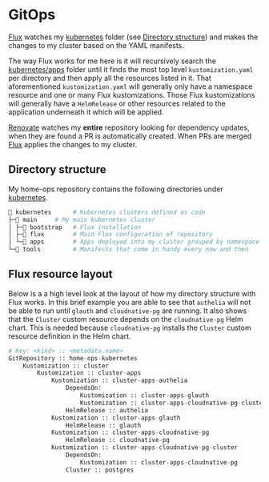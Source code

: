 # GitOps

[Flux](https://github.com/fluxcd/flux2) watches my [kubernetes](https://github.com/bjw-s/home-ops/tree/main/kubernetes/) folder (see [Directory structure](#directory-structure)) and makes the changes to my cluster based on the YAML manifests.

The way Flux works for me here is it will recursively search the [kubernetes/apps](https://github.com/bjw-s/home-ops/tree/main/kubernetes/main/apps) folder until it finds the most top level `kustomization.yaml` per directory and then apply all the resources listed in it. That aforementioned `kustomization.yaml` will generally only have a namespace resource and one or many Flux kustomizations. Those Flux kustomizations will generally have a `HelmRelease` or other resources related to the application underneath it which will be applied.

[Renovate](https://github.com/renovatebot/renovate) watches my **entire** repository looking for dependency updates, when they are found a PR is automatically created. When PRs are merged [Flux](https://github.com/fluxcd/flux2) applies the changes to my cluster.

## Directory structure

My home-ops repository contains the following directories under [kubernetes](https://github.com/bjw-s/home-ops/tree/main/kubernetes/).

```sh
📁 kubernetes      # Kubernetes clusters defined as code
├─📁 main     # My main kubernetes cluster
│ ├─📁 bootstrap   # Flux installation
│ ├─📁 flux        # Main Flux configuration of repository
│ └─📁 apps        # Apps deployed into my cluster grouped by namespace (see below)
└─📁 tools         # Manifests that come in handy every now and then
```

## Flux resource layout

Below is a a high level look at the layout of how my directory structure with Flux works. In this brief example you are able to see that `authelia` will not be able to run until `glauth` and `cloudnative-pg` are running. It also shows that the `Cluster` custom resource depends on the `cloudnative-pg` Helm chart. This is needed because `cloudnative-pg` installs the `Cluster` custom resource definition in the Helm chart.

```python
# Key: <kind> :: <metadata.name>
GitRepository :: home-ops-kubernetes
    Kustomization :: cluster
        Kustomization :: cluster-apps
            Kustomization :: cluster-apps-authelia
                DependsOn:
                    Kustomization :: cluster-apps-glauth
                    Kustomization :: cluster-apps-cloudnative-pg-cluster
                HelmRelease :: authelia
            Kustomization :: cluster-apps-glauth
                HelmRelease :: glauth
            Kustomization :: cluster-apps-cloudnative-pg
                HelmRelease :: cloudnative-pg
            Kustomization :: cluster-apps-cloudnative-pg-cluster
                DependsOn:
                    Kustomization :: cluster-apps-cloudnative-pg
                Cluster :: postgres
```
